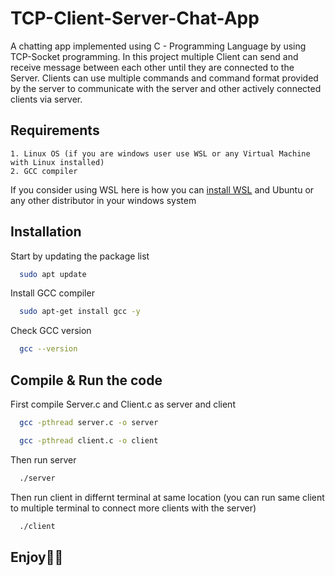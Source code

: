 # TCP-Client-Server-Chat-App

A chatting app implemented using C - Programming Language by using TCP-Socket programming. In this project multiple Client can send and receive message between each other until they are connected to the Server.
Clients can use multiple commands and command format provided by the server to communicate with the server and other actively connected clients via server.

## Requirements

    1. Linux OS (if you are windows user use WSL or any Virtual Machine with Linux installed)
    2. GCC compiler

If you consider using WSL here is how you can [install WSL](https://learn.microsoft.com/en-us/windows/wsl/install) and Ubuntu or any other distributor in your windows system

## Installation

Start by updating the package list

```bash
  sudo apt update
```

Install GCC compiler

```bash
  sudo apt-get install gcc -y
```

Check GCC version

```bash
  gcc --version
```

## Compile & Run the code

First compile Server.c and Client.c as server and client

```bash
  gcc -pthread server.c -o server
```

```bash
  gcc -pthread client.c -o client
```

Then run server

```bash
  ./server
```

Then run client in differnt terminal at same location (you can run same client to multiple terminal to connect more clients with the server)

```bash
  ./client
```

## Enjoy✌🏻
